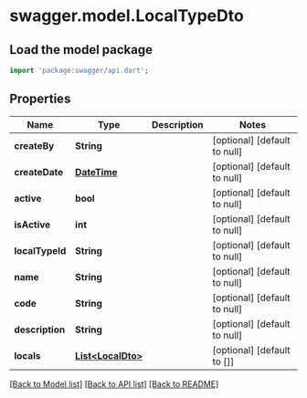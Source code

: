 # swagger.model.LocalTypeDto

## Load the model package
```dart
import 'package:swagger/api.dart';
```

## Properties
Name | Type | Description | Notes
------------ | ------------- | ------------- | -------------
**createBy** | **String** |  | [optional] [default to null]
**createDate** | [**DateTime**](DateTime.md) |  | [optional] [default to null]
**active** | **bool** |  | [optional] [default to null]
**isActive** | **int** |  | [optional] [default to null]
**localTypeId** | **String** |  | [optional] [default to null]
**name** | **String** |  | [optional] [default to null]
**code** | **String** |  | [optional] [default to null]
**description** | **String** |  | [optional] [default to null]
**locals** | [**List&lt;LocalDto&gt;**](LocalDto.md) |  | [optional] [default to []]

[[Back to Model list]](../README.md#documentation-for-models) [[Back to API list]](../README.md#documentation-for-api-endpoints) [[Back to README]](../README.md)


